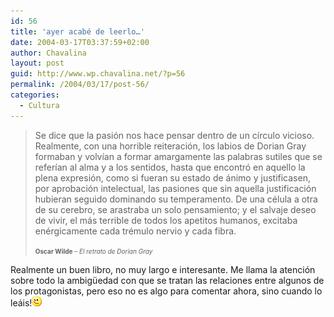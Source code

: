 ```yaml
---
id: 56
title: 'ayer acabé de leerlo…'
date: 2004-03-17T03:37:59+02:00
author: Chavalina
layout: post
guid: http://www.wp.chavalina.net/?p=56
permalink: /2004/03/17/post-56/
categories:
  - Cultura
---
```

> Se dice que la pasión nos hace pensar dentro de un círculo vicioso. Realmente, con una horrible reiteración, los labios de Dorian Gray formaban y volvían a formar amargamente las palabras sutiles que se referían al alma y a los sentidos, hasta que encontró en aquello la plena expresión, como si fueran su estado de ánimo y justificasen, por aprobación intelectual, las pasiones que sin aquella justificación hubieran seguido dominando su temperamento. De una célula a otra de su cerebro, se arastraba un solo pensamiento; y el salvaje deseo de vivir, el más terrible de todos los apetitos humanos, excitaba enérgicamente cada trémulo nervio y cada fibra.
> 
> <font size="1"><b>Oscar Wilde</b> – <i>El retrato de Dorian Gray</i></font>

Realmente un buen libro, no muy largo e interesante. Me llama la atención sobre todo la ambig&uuml;edad con que se tratan las relaciones entre algunos de los protagonistas, pero eso no es algo para comentar ahora, sino cuando lo leáis!![emo](/imagenes/emoticonos/guino.gif)